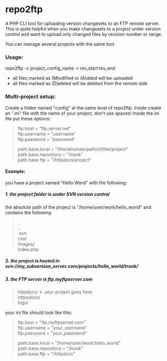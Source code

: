 # repo2ftp

A PHP CLI tool for uploading version changesets to an FTP remote server. This is quite helpful when you make changesets to a project under version control and want to upload only changed files by revision number or range.

You can manage several projects with the same tool.


### Usage: 

repo2ftp -c project_config_name -r rev_start:rev_end

- all files marked as (M)odified or (A)dded will be uploaded
- all files marked as (D)eleted will be deleted from the remote side


### Multi-project setup:

Create a folder named "config" at the same level of repo2ftp. Inside create an ".ini" file with the name of your project, don't use spaces! Inside the ini file put these options:

> ftp.host = "ftp.server.net"  
> ftp.username = "username"  
> ftp.password = "password"  
>  
> path.base.local = "/the/absolute/path/of/the/project"  
> path.base.repository = "/trunk"  
> path.base.ftp = "/httpdocs/project"  

#### Example:

you have a project named "Hello Word" with the following:

##### 1. the project folder is under SVN version control

the absolute path of the project is "/home/user/work/hello_world" and contains the following

> .  
> ..  
> .svn  
> css/  
> images/  
> index.php  


##### 2. the project is hosted in svn://my_subversion_server.com/projects/hello_world/trunk/

##### 3. the FTP server is ftp.myftpserver.com

> httpdocs/ <- your project goes here  
> httpsdocs/  
> logs/  


your ini file should look like this:

> ftp.host = "ftp.myftpserver.com"  
> ftp.username = "your_username"  
> ftp.password = "your_password"  
>  
> path.base.local = "/home/user/work/hello_world"  
> path.base.repository = "/trunk"  
> path.base.ftp = "/httpdocs"  
